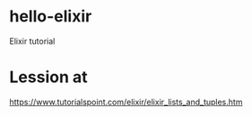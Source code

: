# hello-elixir
Elixir tutorial

# Lession at
https://www.tutorialspoint.com/elixir/elixir_lists_and_tuples.htm

